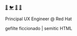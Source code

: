 <a rel="me" href="https://social.bennypowers.dev/@bp"><abbr title="Mastodon">🐘</abbr></a>
<a rel="me" href="https://twitter.com/PowersBenny"><abbr title="Twitter">🐦</abbr></a>
<a rel="me" href="https://linkedin.com/in/bennypowers"><abbr title="LinkedIn">🔗</abbr></a>
<a rel="me" href="https://bennypowers.dev"><abbr title="blog">📝</a>

Principal UX Engineer @ Red Hat

gefilte ficcionado | semitic HTML
